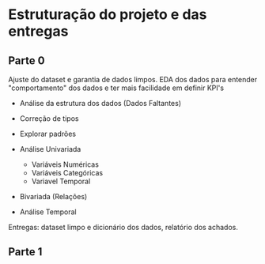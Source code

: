# Estruturação do projeto e das entregas

## Parte 0
Ajuste do dataset e garantia de dados limpos.
EDA dos dados para entender "comportamento" dos dados e ter mais facilidade em definir KPI's
* Análise da estrutura dos dados (Dados Faltantes)
* Correção de tipos
* Explorar padrões
* Análise Univariada 
    - Variáveis Numéricas
    - Variáveis Categóricas 
    - Variavel Temporal

* Bivariada (Relações)
* Análise Temporal

Entregas: dataset limpo e dicionário dos dados, relatório dos achados.


## Parte 1
